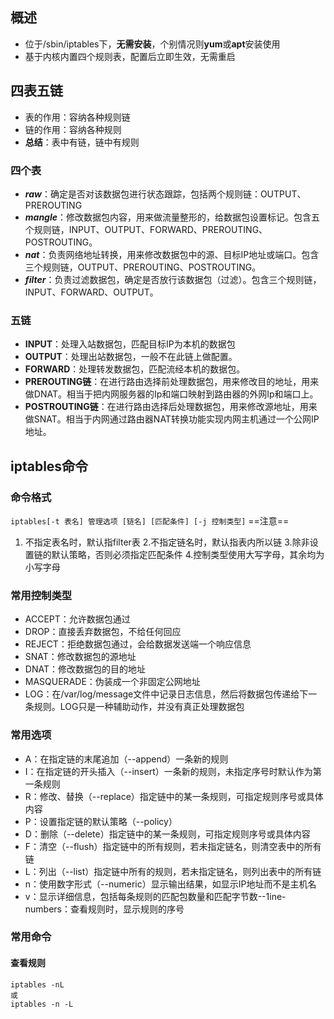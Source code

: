 ## 概述

- 位于/sbin/iptables下，**无需安装**，个别情况则**yum**或**apt**安装使用
- 基于内核内置四个规则表，配置后立即生效，无需重启

## 四表五链

- 表的作用：容纳各种规则链
- 链的作用：容纳各种规则
- **总结**：表中有链，链中有规则

### 四个表
- ***raw***：确定是否对该数据包进行状态跟踪，包括两个规则链：OUTPUT、PREROUTING
- ***mangle***：修改数据包内容，用来做流量整形的，给数据包设置标记。包含五个规则链，INPUT、OUTPUT、FORWARD、PREROUTING、POSTROUTING。
- ***nat***：负责网络地址转换，用来修改数据包中的源、目标IP地址或端口。包含三个规则链，OUTPUT、PREROUTING、POSTROUTING。
- ***filter***：负责过滤数据包，确定是否放行该数据包（过滤）。包含三个规则链，INPUT、FORWARD、OUTPUT。

### 五链

- **INPUT**：处理入站数据包，匹配目标IP为本机的数据包
- **OUTPUT**：处理出站数据包，一般不在此链上做配置。
- **FORWARD**：处理转发数据包，匹配流经本机的数据包。
- **PREROUTING链**：在进行路由选择前处理数据包，用来修改目的地址，用来做DNAT。相当于把内网服务器的Ip和端口映射到路由器的外网Ip和端口上。
- **POSTROUTING链**：在进行路由选择后处理数据包，用来修改源地址，用来做SNAT。相当于内网通过路由器NAT转换功能实现内网主机通过一个公网IP地址。

## iptables命令

### 命令格式
`iptables[-t 表名] 管理选项 [链名] [匹配条件] [-j 控制类型]`
==注意==
1. 不指定表名时，默认指filter表
2.不指定链名时，默认指表内所以链
3.除非设置链的默认策略，否则必须指定匹配条件
4.控制类型使用大写字母，其余均为小写字母

### 常用控制类型
- ACCEPT：允许数据包通过
- DROP：直接丢弃数据包，不给任何回应
- REJECT：拒绝数据包通过，会给数据发送端一个响应信息
- SNAT：修改数据包的源地址
- DNAT：修改数据包的目的地址
- MASQUERADE：伪装成一个非固定公网地址
- LOG：在/var/log/message文件中记录日志信息，然后将数据包传递给下一条规则。LOG只是一种辅助动作，并没有真正处理数据包

### 常用选项
- A：在指定链的末尾追加（--append）一条新的规则
- I：在指定链的开头插入（--insert）一条新的规则，未指定序号时默认作为第一条规则
- R：修改、替换（--replace）指定链中的某一条规则，可指定规则序号或具体内容
- P：设置指定链的默认策略（--policy）
- D：删除（--delete）指定链中的某一条规则，可指定规则序号或具体内容
- F：清空（--flush）指定链中的所有规则，若未指定链名，则清空表中的所有链
- L：列出（--list）指定链中所有的规则，若未指定链名，则列出表中的所有链
- n：使用数字形式（--numeric）显示输出结果，如显示IP地址而不是主机名
- v：显示详细信息，包括每条规则的匹配包数量和匹配字节数--1ine-numbers：查看规则时，显示规则的序号

### 常用命令
#### 查看规则
```shell
iptables -nL
或
iptables -n -L
```
